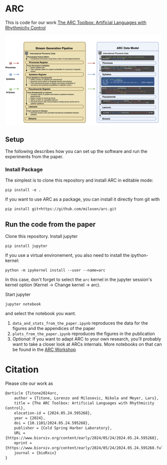 # ARC
This is code for our work [The ARC Toolbox: Artificial Languages with Rhythmicity Control](https://doi.org/10.1101/2024.05.24.595268)

![ARC Flowchart](ARC_Flowchart.png)

## Setup
The following describes how you can set up the software and run the experiments from the paper.

### Install Package
The simplest is to clone this repository and install ARC in editable mode:
```shell
pip install -e .
```

If you want to use ARC as a package, you can install it directly from git with
```shell
pip install git+https://github.com/milosen/arc.git
```

## Run the code from the paper

Clone this repository. Install jupyter
```shell
pip install jupyter
```
If you use a virtual environement, you also need to install the ipython-kernel:
```shell
python -m ipykernel install --user --name=arc
```
In this case, don't forget to select the `arc` kernel in the jupyter session's kernel option (Kernel -> Change kernel -> arc).

Start jupyter
```shell
jupyter notebook
```
and select the notebook you want. 

1.  `data_and_stats_from_the_paper.ipynb` reproduces the data for the figures and the appendices of the paper
2.  `plots_from_the_paper.ipynb` reproduces the figures in the publication
3.  *Optional*: If you want to adapt ARC to your own research, you'll probably want to take a closer look at ARCs internals. More notebooks on that can be found in the [ARC Workshop](https://github.com/milosen/arc)

# Citation
Please cite our work as
```
@article {Titone2024arc,
	author = {Titone, Lorenzo and Milosevic, Nikola and Meyer, Lars},
	title = {The ARC Toolbox: Artificial Languages with Rhythmicity Control},
	elocation-id = {2024.05.24.595268},
	year = {2024},
	doi = {10.1101/2024.05.24.595268},
	publisher = {Cold Spring Harbor Laboratory},
	URL = {https://www.biorxiv.org/content/early/2024/05/24/2024.05.24.595268},
	eprint = {https://www.biorxiv.org/content/early/2024/05/24/2024.05.24.595268.full.pdf},
	journal = {bioRxiv}
}
```